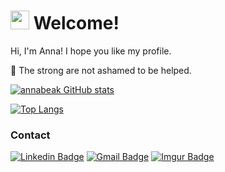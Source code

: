 #  <img src=https://github.com/TheDudeThatCode/TheDudeThatCode/blob/master/Assets/Earth.gif width="30"> Welcome! 
 
Hi, I'm Anna! I hope you like my profile.

📲 The strong are not ashamed to be helped.  

[![annabeak GitHub stats](https://github-readme-stats.vercel.app/api?username=annabeak)](https://github.com/annabeak)

[![Top Langs](https://github-readme-stats.vercel.app/api/top-langs/?username=annabeak&layout=compact)](https://github.com/annabeak)


### Contact 

[![Linkedin Badge](https://img.shields.io/badge/-LinkedIn-blue?style=for-the-badge&logo=Linkedin&logoColor=white&link=LINK_LINKEDIN)](http://linkedin.com/in/anna-beatriz-2b8990222) [![Gmail Badge](https://img.shields.io/badge/Gmail-D14836?style=for-the-badge&logo=Gmail&logoColor=white&link=LINK_EMAIL)](https://mail.google.com/mail/mu/mp/261/#tl/priority/%5Esmartlabel_personal) [![Imgur Badge](https://img.shields.io/badge/-Imgur-3a464b?style=for-the-badge&logo=Imgur&logoColor=white&link=LINK_IMGUR)](https://imgur.com/user/AnnaBeak)

